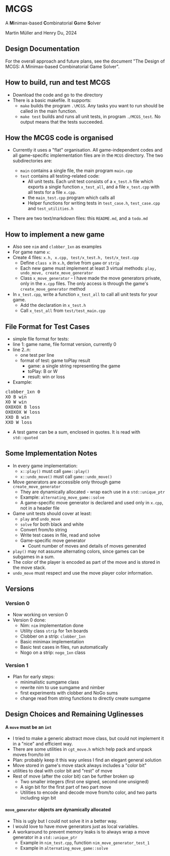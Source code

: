 # MCGS

A **M**inimax-based **C**ombinatorial **G**ame **S**olver

Martin Müller and Henry Du, 2024

## Design Documentation
For the overall approach and future plans, see the document "The Design of MCGS:
A Minimax-based Combinatorial Game Solver".

## How to build, run and test MCGS
- Download the code and go to the directory
- There is a basic makefile. It supports:
    - `make` builds the program `.\MCGS`. Any tasks you want to run should be called in the main function.
    - `make test` builds and runs all unit tests, in program `./MCGS_test`. No output means that the tests succeeded.

## How the MCGS code is organised
- Currently it uses a "flat" organisation. All game-independent 
codes and all game-specific implementation files are in the `MCGS` directory.  The two subdirectories are:
    - `main` contains a single file, the main program `main.cpp`
    - `test` contains all testing-related code:
        - All unit tests. Each unit test consists of a `x_test.h` file which exports a single function `x_test_all`, and a file `x_test.cpp` with all tests for a file `x.cpp`.
        - the `main_test.cpp` program which calls all 
        - Helper functions for writing tests in `test_case.h`, `test_case.cpp` and `test_utilities.h`
    
- There are two text/markdown files: this `README.md`, and a `todo.md`

## How to implement a new game
- Also see `nim` and `clobber_1xn` as examples
- For game name `x`:
- Create 4 files: `x.h, x.cpp, test/x_test.h, test/x_test.cpp`
    - Define `class x` in `x.h`, derive from `game` or `strip`
    - Each new game must implement at least 3 virtual methods: 
    `play, undo_move, create_move_generator`
    - Class `x_move_generator` - I have made the move generators private, only in the `x.cpp` files. The only access is through the game's `create_move_generator` method
- In `x_test.cpp`, write a function `x_test_all` to call all unit tests for your game. 
    - Add the declaration in `x_test.h` 
    - Call `x_test_all` from `test/test_main.cpp`

## File Format for Test Cases
- simple file format for tests:
- line 1: game name, file format version, currently 0
- line 2..n:
    - one test per line
    - format of test: game toPlay result
        - game: a single string representing the game
        - toPlay: B or W
        - result: win or loss
- Example:
<pre>
clobber_1xn 0
XO B win
XO W win
OXOXOX B loss
OXOXOX W loss
XXO B win
XXO W loss
</pre>
- A test game can be a sum, enclosed in quotes. 
It is read with `std::quoted`

## Some Implementation Notes
- In every game implementation:
    - `x::play()` must call `game::play()`
    - `x::undo_move()` must call `game::undo_move()`
- Move generators are accessible only through game `create_move_generator`
    - They are dynamically allocated - wrap each use in a `std::unique_ptr`
    - Example: `alternating_move_game::solve`
    - A game-specific move generator is declared and used only in `x.cpp`, not in a header file
- Game unit tests should cover at least:
    - `play` and `undo_move`
    - `solve` for both black and white
    - Convert from/to string
    - Write test cases in file, read and solve
    - Game-specific move generator
        - Count number of moves and details of moves generated
- `play()` may not assume alternating colors, since games can be subgames 
in a sum. 
- The color of the player is encoded as part of the move 
and is stored in the move stack. 
- `undo_move` must respect and use the move player color information.

## Versions
### Version 0
- Now working on version 0
- Version 0 done:
    - Nim: `nim` implementation done
    - Utility class `strip` for 1xn boards
    - Clobber on a strip: `clobber_1xn`
    - Basic minimax implementation
    - Basic test cases in files, run automatically
    - Nogo on a strip: `nogo_1xn` class

### Version 1
- Plan for early steps:
    - minimalistic sumgame class
    - rewrite nim to use sumgame and nimber
    - first experiments with clobber and NoGo sums
    - change read from string functions to directly create sumgame
    
## Design Choices and Remaining Uglinesses
#### A `move` must be an `int` 
- I tried to make a generic abstract move class, but could not implement it in a "nice" and efficient way.
- There are some utilities in `cgt_move.h` which help pack and unpack moves from/to int
- Plan: probably keep it this way unless I find an elegant general solution
- Move stored in game's move stack always includes a "color bit"
- utilities to deal with color bit and "rest" of move
- Rest of move (after the color bit) can be further broken up
    - Two smaller integers (first one signed, second one unsigned)
    - A sign bit for the first part of two part move
    - Utilities to encode and decode move from/to color, 
    and two parts including sign bit

#### `move_generator` objects are dynamically allocated
- This is ugly but I could not solve it in a better way. 
- I would love to have move generators just as local variables.
- A workaround to prevent memory leaks is to always wrap 
a move generator in a `std::unique_ptr` 
    - Example in `nim_test.cpp`, 
    function `nim_move_generator_test_1`
    - Example in `alternating_move_game::solve`

